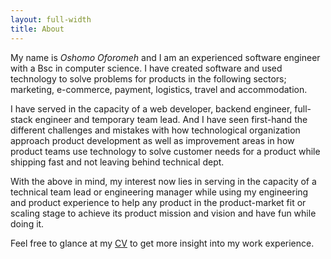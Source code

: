```yaml
---
layout: full-width
title: About
---
```


My name is *Oshomo Oforomeh* and I am an experienced software engineer with a Bsc in computer science. I have created software and used technology to solve problems for products in the following sectors; marketing, e-commerce, payment, logistics, travel and accommodation.

I have served in the capacity of a web developer, backend engineer, full-stack engineer and temporary team lead. And I have seen first-hand the different challenges and mistakes with how technological organization approach product development as well as improvement areas in how product teams use technology to solve customer needs for a product while shipping fast and not leaving behind technical dept.

With the above in mind, my interest now lies in serving in the capacity of a technical team lead or engineering manager  while using my engineering and product experience to help any product in the product-market fit or scaling stage to achieve its product mission and vision and have fun while doing it.

Feel free to glance at my [CV](https://docs.google.com/document/d/1UhZQhn-iYkXYOdr4vbGxjwj9_bQ_gLbGZdk2aVyld-w/edit?usp=sharing) to get more insight into my work experience.



